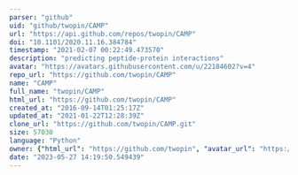 ```yaml
---
parser: "github"
uid: "github/twopin/CAMP"
url: "https://api.github.com/repos/twopin/CAMP"
doi: "10.1101/2020.11.16.384784"
timestamp: "2021-02-07 00:22:49.473570"
description: "predicting peptide-protein interactions"
avatar: "https://avatars.githubusercontent.com/u/22184602?v=4"
repo_url: "https://github.com/twopin/CAMP"
name: "CAMP"
full_name: "twopin/CAMP"
html_url: "https://github.com/twopin/CAMP"
created_at: "2016-09-14T01:25:17Z"
updated_at: "2021-01-22T12:28:39Z"
clone_url: "https://github.com/twopin/CAMP.git"
size: 57030
language: "Python"
owner: {"html_url": "https://github.com/twopin", "avatar_url": "https://avatars.githubusercontent.com/u/22184602?v=4", "login": "twopin", "type": "User"}
date: "2023-05-27 14:19:50.549439"
---
```

